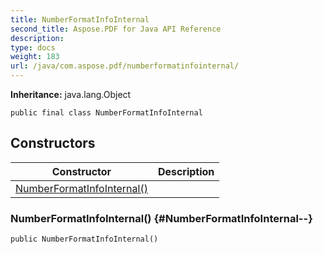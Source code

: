 ```yaml
---
title: NumberFormatInfoInternal
second_title: Aspose.PDF for Java API Reference
description: 
type: docs
weight: 183
url: /java/com.aspose.pdf/numberformatinfointernal/
---
```

**Inheritance:**
java.lang.Object
```
public final class NumberFormatInfoInternal
```
## Constructors

| Constructor | Description |
| --- | --- |
| [NumberFormatInfoInternal()](#NumberFormatInfoInternal--) |  |
### NumberFormatInfoInternal() {#NumberFormatInfoInternal--}
```
public NumberFormatInfoInternal()
```



